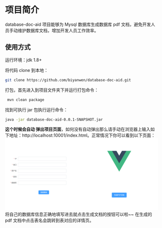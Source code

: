 # 项目简介

database-doc-aid 项目能够为 Mysql 数据库生成数据库 pdf 文档，避免开发人员手动维护数据库文档，增加开发人员工作效率。

## 使用方式
运行环境：jdk 1.8+

将代码 clone 到本地：

~~~bash
git clone https://github.com/biyanwen/database-doc-aid.git
~~~

打包，首先进入到项目文件夹下并运行打包命令：

~~~bash
 mvn clean package 
~~~

找到可执行 jar 包执行运行命令：

~~~bash
java -jar database-doc-aid-0.0.1-SNAPSHOT.jar
~~~

**这个时候会自动 弹出项目页面**，如何没有自动弹出那么请手动在浏览器上输入如下地址：http://localhost:10001/index.html。正常情况下你可以看到以下页面：
![img.png](img.png)
将自己的数据库信息正确地填写进去就点击生成文档的按钮可以啦~~
在生成的 pdf 文档中点击表名会跳转到表对应的详情页。
